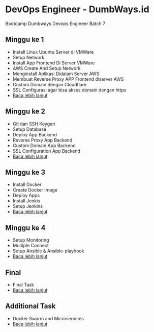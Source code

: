 # DevOps Engineer - DumbWays.id
Bootcamp Dumbways Devops Engineer Batch 7

## Minggu ke 1
- Install Linux Ubuntu Server di VMWare
- Setup Network
- Install App Frontend Di Server VMWare
- AWS Create And Setup Network
- Menginstall Aplikasi Didalam Server AWS
- Membuat Reverse Proxy APP Frontend diserver AWS
- Custom Domain dengan Cloudflare
- SSL Configurasi agar bisa akses domain dengan https
- [Baca lebih lanjut](week1/README.md)

## Minggu ke 2
- Git dan SSH Keygen
- Setup Database
- Deploy App Backend
- Reverse Proxy App Backend
- Custom Domain App Backend
- SSL Configuration App Backend
- [Baca lebih lanjut](week2/README.md)

## Minggu ke 3
- Install Docker
- Create Docker Image
- Deploy Apps
- Install Jenkis
- Setup Jenkins
- [Baca lebih lanjut](week3/README.md)

## Minggu ke 4
- Setup Monitoring
- Multiple Connect
- Setup Ansible & Ansible-playbook
- [Baca lebih lanjut](week4/README.md)

## Final
- Final Task
- [Baca lebih lanjut](final-task/README.md)

## Additional Task
- Docker Swarm and Microservices
- [Baca lebih lanjut](Additional-task/README.md)
